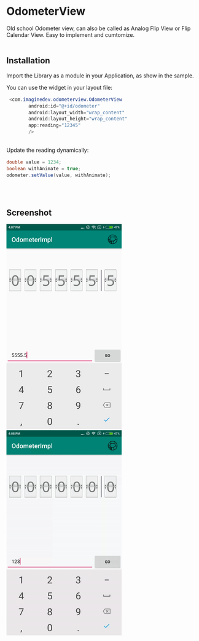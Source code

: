 # OdometerView

Old school Odometer view, can also be called as Analog Flip View or Flip Calendar View.
Easy to implement and cumtomize.
<br/><br/>

## Installation
Import the Library as a module in your Application, as show in the sample.

You can use the widget in your layout file:
```java 
 <com.imaginedev.odometerview.OdometerView
        android:id="@+id/odometer"
        android:layout_width="wrap_content"
        android:layout_height="wrap_content"
        app:reading="12345"
        />
``` 

<br/>
Update the reading dynamically:

```java
double value = 1234;
boolean withAnimate = true;
odometer.setValue(value, withAnimate);
```


<br/><br/>

## Screenshot
<img src="https://github.com/imagineDev/OdometerView/blob/master/screenshots/Screen1.png" width="300"/>
<img src="https://github.com/imagineDev/OdometerView/blob/master/screenshots/Screen%20GIF.gif" width="300"/>
